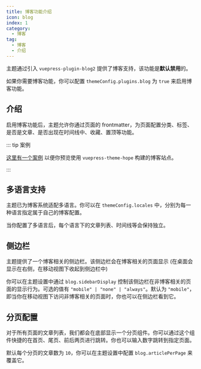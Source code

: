 ```yaml
---
title: 博客功能介绍
icon: blog
index: 1
category:
  - 博客
tag:
  - 博客
  - 介绍
---
```


主题通过引入 `vuepress-plugin-blog2` 提供了博客支持，该功能是**默认禁用**的。

如果你需要博客功能，你可以配置 `themeConfig.plugins.blog` 为 `true` 来启用博客功能。

<!-- more -->

## 介绍

启用博客功能后，主题允许你通过页面的 frontmatter，为页面配置分类、标签、是否是文章、是否出现在时间线中、收藏、置顶等功能。

::: tip 案例

[这里有一个案例](https://mrhope.site/) 以便你预览使用 `vuepress-theme-hope` 构建的博客站点。

:::

## 多语言支持

主题已为博客系统适配多语言。你可以在 `themeConfig.locales` 中，分别为每一种语言指定属于自己的博客配置。

当你配置了多语言后，每个语言下的文章列表、时间线等会保持独立。

## 侧边栏

主题提供了一个博客相关的侧边栏。该侧边栏会在博客相关的页面显示 (在桌面会显示在右侧，在移动视图下收起到侧边栏中)

你可以在主题设置中通过 `blog.sidebarDisplay` 控制该侧边栏在非博客相关的页面的显示行为。可选的值有 `"mobile" | "none" | "always"`。默认为 `"mobile"`，即当你在移动视图下访问非博客相关的页面时，你也可以在侧边栏看到它。

## 分页配置

对于所有页面的文章列表，我们都会在底部显示一个分页组件。你可以通过这个组件快捷的在首页、尾页、前后两页进行跳转。你也可以输入数字跳转到指定页面。

默认每个分页的文章数为 `10`，你可以在主题设置中配置 `blog.articlePerPage` 来覆盖它。

